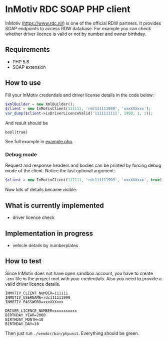 # InMotiv RDC SOAP PHP client

InMotiv (https://www.rdc.nl/) is one of the official RDW partners. It provides SOAP endpoints to access RDW database.
For example you can check whether driver licence is valid or not by number and owner birthday. 

## Requirements

* PHP 5.6
* SOAP extension

## How to use

Fill your InMotiv credentials and driver license details in the code below: 

```php
$xmlBuilder = new XmlBuilder();
$client = new InMotivClient(111111, 'rdc111111999', 'xxxXXXxxx');
var_dump($client->isDriverLicenceValid('1111111111', 1990, 1, 1));
```

And result should be

```
bool(true)
```

See full example in [example.php](example.php).

### Debug mode

Request and response headers and bodies can be printed by forcing debug mode of the client.
Notice the last optional argument:

```php
$client = new InMotivClient(111111, 'rdc111111999', 'xxxXXXxxx', true);
```

Now lots of details became visible.

## What is currently implemented

* driver licence check

## Implementation in progress

* vehicle details by numberplates

## How to test

Since InMotiv does not have open sandbox account, you have to create `.env` file in the project root with
your credentials. Also you need to provide a valid driver licence details.

```
INMOTIV_CLIENT_NUMBER=111111
INMOTIV_USERNAME=rdc111111999
INMOTIV_PASSWORD=xxxXXXxxx

DRIVER_LICENCE_NUMBER=xxxxxxxxxx
BIRTHDAY_YEAR=2000
BIRTHDAY_MONTH=10
BIRTHDAY_DAY=10
```

Then just run `./vendor/bin/phpunit`. Everything should be green.

